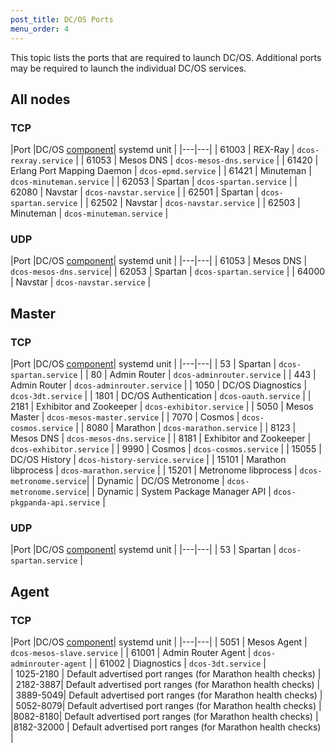 ```yaml
---
post_title: DC/OS Ports
menu_order: 4
---
```


This topic lists the ports that are required to launch DC/OS. Additional ports may be required to launch the individual DC/OS services.

## All nodes

### TCP

|Port   |DC/OS [component](/docs/1.9/overview/architecture/components/)|  systemd unit   | 
|---|---|
| 61003 | REX-Ray | `dcos-rexray.service` |
| 61053 | Mesos DNS | `dcos-mesos-dns.service` |
| 61420 | Erlang Port Mapping Daemon | `dcos-epmd.service` |
| 61421 | Minuteman | `dcos-minuteman.service` |
| 62053 | Spartan | `dcos-spartan.service` |
| 62080 | Navstar | `dcos-navstar.service` |
| 62501 | Spartan | `dcos-spartan.service` |
| 62502 | Navstar | `dcos-navstar.service` |
| 62503 | Minuteman | `dcos-minuteman.service` |

### UDP

|Port   |DC/OS [component](/docs/1.9/overview/architecture/components/)|  systemd unit   | 
|---|---|
| 61053 | Mesos DNS | `dcos-mesos-dns.service`|
| 62053 | Spartan | `dcos-spartan.service` |
| 64000 | Navstar | `dcos-navstar.service` |

## Master

### TCP

|Port   |DC/OS [component](/docs/1.9/overview/architecture/components/)|  systemd unit   | 
|---|---|
| 53    | Spartan | `dcos-spartan.service` |
| 80    | Admin Router | `dcos-adminrouter.service` |
| 443   | Admin Router | `dcos-adminrouter.service` |
| 1050  | DC/OS Diagnostics | `dcos-3dt.service` |
| 1801  | DC/OS Authentication | `dcos-oauth.service` |
| 2181  | Exhibitor and Zookeeper | `dcos-exhibitor.service` |
| 5050  | Mesos Master | `dcos-mesos-master.service` |
| 7070  | Cosmos | `dcos-cosmos.service` |
| 8080  | Marathon | `dcos-marathon.service` |
| 8123  | Mesos DNS | `dcos-mesos-dns.service` |
| 8181  | Exhibitor and Zookeeper | `dcos-exhibitor.service` |
| 9990  | Cosmos | `dcos-cosmos.service` |
| 15055 | DC/OS History | `dcos-history-service.service` |
| 15101 | Marathon libprocess | `dcos-marathon.service` |
| 15201 | Metronome libprocess | `dcos-metronome.service`|
| Dynamic | DC/OS Metronome | `dcos-metronome.service`|
| Dynamic | System Package Manager API | `dcos-pkgpanda-api.service` | 

### UDP

|Port   |DC/OS [component](/docs/1.9/overview/architecture/components/)|  systemd unit   |
|---|---|
| 53 | Spartan | `dcos-spartan.service` |

## Agent

### TCP

|Port   |DC/OS [component](/docs/1.9/overview/architecture/components/)|  systemd unit   | 
|---|---|
| 5051  |  Mesos Agent | `dcos-mesos-slave.service` |
| 61001 |  Admin Router Agent | `dcos-adminrouter-agent` |
|  61002 | Diagnostics | `dcos-3dt.service` |  
|  1025-2180 | Default advertised port ranges (for Marathon health checks) |  
|   2182-3887| Default advertised port ranges (for Marathon health checks) |  
|  3889-5049| Default advertised port ranges (for Marathon health checks) |  
| 5052-8079| Default advertised port ranges (for Marathon health checks) |  
|8082-8180| Default advertised port ranges (for Marathon health checks) |  
|8182-32000 | Default advertised port ranges (for Marathon health checks) |


